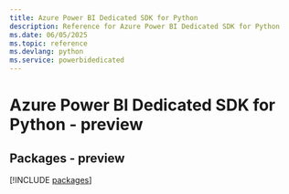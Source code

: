 ```yaml
---
title: Azure Power BI Dedicated SDK for Python
description: Reference for Azure Power BI Dedicated SDK for Python
ms.date: 06/05/2025
ms.topic: reference
ms.devlang: python
ms.service: powerbidedicated
---
```

# Azure Power BI Dedicated SDK for Python - preview
## Packages - preview
[!INCLUDE [packages](power-bi-dedicated-index.md)]